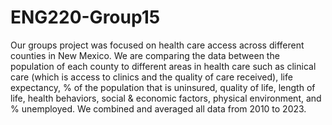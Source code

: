 # ENG220-Group15

Our groups project was focused on health care access across different counties in New Mexico. We are comparing the data between the population of each county to different areas in health care such as clinical care (which is access to clinics and the quality of care received), life expectancy, % of the population that is uninsured, quality of life, length of life, health behaviors, social & economic factors, physical environment, and % unemployed. We combined and averaged all data from 2010 to 2023. 
